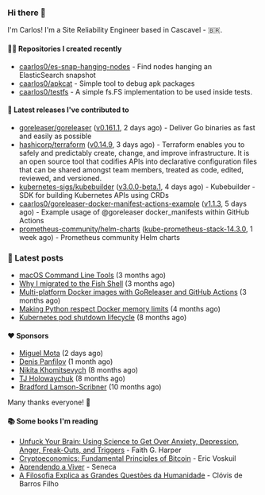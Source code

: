 ### Hi there 👋

I'm Carlos! I'm a Site Reliability Engineer based in Cascavel - 🇧🇷.

#### 👨‍💻 Repositories I created recently
- [caarlos0/es-snap-hanging-nodes](https://github.com/caarlos0/es-snap-hanging-nodes) - Find nodes hanging an ElasticSearch snapshot
- [caarlos0/apkcat](https://github.com/caarlos0/apkcat) - Simple tool to debug apk packages
- [caarlos0/testfs](https://github.com/caarlos0/testfs) - A simple fs.FS implementation to be used inside tests.

#### 🚀 Latest releases I've contributed to


- [goreleaser/goreleaser](https://github.com/goreleaser/goreleaser) ([v0.161.1](https://github.com/goreleaser/goreleaser/releases/tag/v0.161.1), 2 days ago) - Deliver Go binaries as fast and easily as possible
- [hashicorp/terraform](https://github.com/hashicorp/terraform) ([v0.14.9](https://github.com/hashicorp/terraform/releases/tag/v0.14.9), 3 days ago) - Terraform enables you to safely and predictably create, change, and improve infrastructure. It is an open source tool that codifies APIs into declarative configuration files that can be shared amongst team members, treated as code, edited, reviewed, and versioned.
- [kubernetes-sigs/kubebuilder](https://github.com/kubernetes-sigs/kubebuilder) ([v3.0.0-beta.1](https://github.com/kubernetes-sigs/kubebuilder/releases/tag/v3.0.0-beta.1), 4 days ago) - Kubebuilder - SDK for building Kubernetes APIs using CRDs
- [caarlos0/goreleaser-docker-manifest-actions-example](https://github.com/caarlos0/goreleaser-docker-manifest-actions-example) ([v1.1.3](https://github.com/caarlos0/goreleaser-docker-manifest-actions-example/releases/tag/v1.1.3), 5 days ago) - Example usage of @goreleaser docker_manifests within GitHub Actions
- [prometheus-community/helm-charts](https://github.com/prometheus-community/helm-charts) ([kube-prometheus-stack-14.3.0](https://github.com/prometheus-community/helm-charts/releases/tag/kube-prometheus-stack-14.3.0), 1 week ago) - Prometheus community Helm charts

### 📄 Latest posts
- [macOS Command Line Tools](https://carlosbecker.com/posts/xcode-select/) (3 months ago)
- [Why I migrated to the Fish Shell](https://carlosbecker.com/posts/fish/) (3 months ago)
- [Multi-platform Docker images with GoReleaser and GitHub Actions](https://carlosbecker.com/posts/multi-platform-docker-images-goreleaser-gh-actions/) (3 months ago)
- [Making Python respect Docker memory limits](https://carlosbecker.com/posts/python-docker-limits/) (4 months ago)
- [Kubernetes pod shutdown lifecycle](https://carlosbecker.com/posts/k8s-pod-shutdown-lifecycle/) (8 months ago)

#### ❤️ Sponsors
- [Miguel Mota](https://github.com/miguelmota) (2 days ago)
- [Denis Panfilov](https://github.com/flaticols) (1 month ago)
- [Nikita Khomitsevych](https://github.com/hamsternik) (8 months ago)
- [TJ Holowaychuk](https://github.com/tj) (8 months ago)
- [Bradford Lamson-Scribner](https://github.com/bradford-hamilton) (10 months ago)

Many thanks everyone! 🙏

#### 📚 Some books I'm reading
- [Unfuck Your Brain: Using Science to Get Over Anxiety, Depression, Anger, Freak-Outs, and Triggers](https://www.goodreads.com/book/show/34885438-unfuck-your-brain) - Faith G. Harper
- [Cryptoeconomics: Fundamental Principles of Bitcoin](https://www.goodreads.com/book/show/56919322-cryptoeconomics) - Eric Voskuil
- [Aprendendo a Viver](https://www.goodreads.com/book/show/28219486-aprendendo-a-viver) - Seneca
- [A Filosofia Explica as Grandes Questões da Humanidade](https://www.goodreads.com/book/show/24265319-a-filosofia-explica-as-grandes-quest-es-da-humanidade) - Clóvis de Barros Filho
